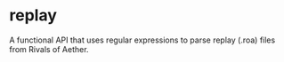 # replay
A functional API that uses regular expressions to parse replay (.roa) files from Rivals of Aether.

